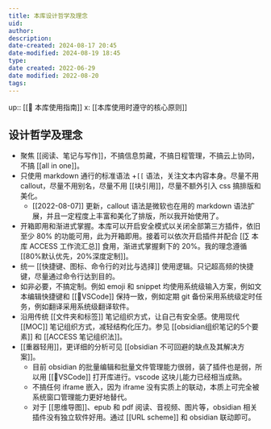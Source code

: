 ```yaml
---
title: 本库设计哲学及理念
uid: 
author: 
description: 
date-created: 2024-08-17 20:45
date-modified: 2024-08-19 18:45
type: 
date created: 2022-06-29
date modified: 2022-08-20
tags: 
---
```


up:: [[🧰 本库使用指南]]
x: [[本库使用时遵守的核心原则]]

## 设计哲学及理念

- 聚焦 [[阅读、笔记与写作]]，不搞信息剪藏，不搞日程管理，不搞云上协同，不搞 [[all in one]]。
- 只使用 markdown 通行的标准语法 +`[[` 语法，关注文本内容本身。尽量不用 callout，尽量不用别名，尽量不用 [[块引用]]，尽量不额外引入 css 搞排版和美化。
	- [[2022-08-07]] 更新，callout 语法是微软也在用的 markdown 语法扩展，并且一定程度上丰富和美化了排版，所以我开始使用了。
- 开箱即用和渐进式掌握。本库可以开启安全模式以关闭全部第三方插件，依旧至少 80% 的功能可用，此为开箱即用。接着可以依次开启插件并配合 [[∑ 本库 ACCESS 工作流汇总]] 食用，渐进式掌握剩下的 20%。我的理念遵循 [[80%默认优先，20%深度定制]]。
- 统一 [[快捷键、图标、命令行的对比与选择]] 使用逻辑。只记超高频的快捷键，尽量通过命令行达到目的。
- 如非必要，不搞定制。例如 emoji 和 snippet 均使用系统级输入方案，例如文本编辑快捷键和 [[🤖VSCode]] 保持一致，例如定期 git 备份采用系统级定时任务，例如翻译采用系统级翻译软件。
- 沿用传统 [[文件夹和标签]] 笔记组织方式，让自己有安全感。使用现代 [[MOC]] 笔记组织方式，减轻结构化压力。参见 [[obsidian组织笔记的5个要素]] 和 [[ACCESS 笔记组织法]]。
- [[重器轻用]]，更详细的分析可见 [[obsidian 不可回避的缺点及其解决方案]]。
	- 目前 obsidian 的批量编辑和批量文件管理能力很弱，装了插件也是弱，所以用 [[🤖VSCode]] 打开库进行。vscode 这块儿能力已经相当成熟。
	- 不搞任何 iframe 嵌入，因为 iframe 没有实质上的联动，本质上可完全被系统窗口管理能力更好地替代。
	- 对于 [[思维导图]]、epub 和 pdf 阅读、音视频、图片等，obsidian 相关插件没有独立软件好用。通过 [[URL scheme]] 和 obsidian 联动即可。
